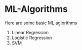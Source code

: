 # ML-Algorithms

Here are some basic ML aglorithms
1. Linear Regression
2. Logistic Regression
3. SVM
